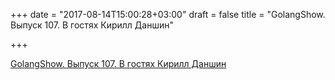 +++
date = "2017-08-14T15:00:28+03:00"
draft = false
title = "GolangShow. Выпуск 107. В гостях Кирилл Даншин"

+++

<p><a href="http://golangshow.com/episode/2017/08-09-107/">GolangShow. Выпуск 107. В гостях Кирилл Даншин</a></p>

